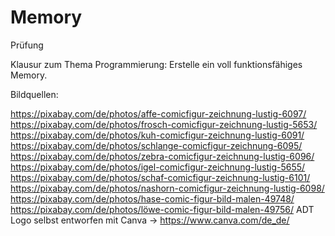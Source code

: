 # Memory
Prüfung 


Klausur zum Thema Programmierung: Erstelle ein voll funktionsfähiges Memory.


Bildquellen:

https://pixabay.com/de/photos/affe-comicfigur-zeichnung-lustig-6097/
https://pixabay.com/de/photos/frosch-comicfigur-zeichnung-lustig-5653/
https://pixabay.com/de/photos/kuh-comicfigur-zeichnung-lustig-6091/
https://pixabay.com/de/photos/schlange-comicfigur-zeichnung-6095/
https://pixabay.com/de/photos/zebra-comicfigur-zeichnung-lustig-6096/
https://pixabay.com/de/photos/igel-comicfigur-zeichnung-lustig-5655/
https://pixabay.com/de/photos/schaf-comicfigur-zeichnung-lustig-6101/
https://pixabay.com/de/photos/nashorn-comicfigur-zeichnung-lustig-6098/
https://pixabay.com/de/photos/hase-comic-figur-bild-malen-49748/
https://pixabay.com/de/photos/löwe-comic-figur-bild-malen-49756/
ADT Logo selbst entworfen mit Canva -> https://www.canva.com/de_de/
